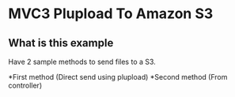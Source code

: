 MVC3 Plupload To Amazon S3
===================================================

What is this example
-----------------
Have 2 sample methods to send files to a S3.

*First method (Direct send using plupload)
*Second method (From controller)